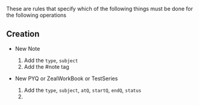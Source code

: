 These are rules that specify which of the following things must be done for the following operations

## Creation
- New Note
	1. Add the `type`, `subject`
	2. Add the #note tag
	   
- New PYQ or ZealWorkBook or TestSeries
	1. Add the `type`, `subject`, `atQ`, `startQ`, `endQ`, `status`
	2. 